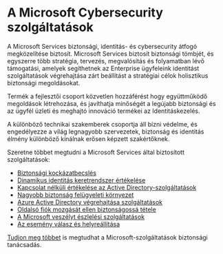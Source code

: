 <properties
   pageTitle="Microsoft szolgáltatások Cybersecurity |} Microsoft Azure"
   description="A cikk a Microsoft cybersecurity és további információt az alábbi szolgáltatások beszerzése kapcsolatos szolgáltatásairól bevezető tartalmaz."
   services="security"
   documentationCenter="na"
   authors="TomShinder"
   manager="StevenPo"
   editor="TomSh"/>

<tags
   ms.service="security"
   ms.devlang="na"
   ms.topic="article"
   ms.tgt_pltfrm="na"
   ms.workload="na"
   ms.date="10/25/2016"
   ms.author="yurid"/>

# <a name="microsoft-services-in-cybersecurity"></a>A Microsoft Cybersecurity szolgáltatások

A Microsoft Services biztonsági, identitás- és cybersecurity átfogó megközelítése biztosít. Microsoft Services biztosít biztonsági tömbjét, és egyszerre több stratégia, tervezés, megvalósítás és folyamatban lévő támogatási, amelyek segíthetnek az Enterprise ügyfeleink identitást szolgáltatások végrehajtása zárt beállítást a stratégiai célok holisztikus biztonsági megoldásokat.

Termék a fejlesztői csoport közvetlen hozzáférést hogy együttműködő megoldások létrehozása, és javíthatja minőségét a legújabb biztonsági és az ügyfél üzleti és meghajtó innováció termékei az Identitáskezelés.

A különböző technikai szakemberek csoportja áll bízni védelme, és engedélyezze a világ legnagyobb szervezetek, biztonság és identitás élmény különböző kínálnak erősen képzett szakértőknek.

Szeretne többet megtudni a Microsoft Services által biztosított szolgáltatások:

- [Biztonsági kockázatbecslés](http://download.microsoft.com/download/5/1/6/516F59A7-91EE-4463-8612-C85FD3BEBDC7/microsoft-security-risk-assessment-solution-brief.pdf)
- [Dinamikus identitás keretrendszer értékelése](http://download.microsoft.com/download/0/7/F/07FA8BFC-17D5-4F55-AD4F-3A987A7324AA/dynamic-identity-framework-identity-assessment-datasheet.pdf)
- [Kapcsolat nélküli értékelése az Active Directory-szolgáltatások](http://download.microsoft.com/download/5/1/6/516F59A7-91EE-4463-8612-C85FD3BEBDC7/offline-assessment-for-active-directory-security-datasheet.pdf)
- [Nagyobb biztonság felügyeleti környezet](http://download.microsoft.com/download/5/1/6/516F59A7-91EE-4463-8612-C85FD3BEBDC7/enhanced-security-administrative-environment-solution-brief.pdf)
- [Azure Active Directory végrehajtása szolgáltatások](http://download.microsoft.com/download/0/7/F/07FA8BFC-17D5-4F55-AD4F-3A987A7324AA/azure-active-directory-implementation-services-solution-brief.pdf)
- [Oldalsó fiók mozgását ellen biztonságossá tétele](http://download.microsoft.com/download/5/1/6/516F59A7-91EE-4463-8612-C85FD3BEBDC7/pop-securing-lateral-account-movement.pdf)
- [A Microsoft veszélyt észlelési szolgáltatások](http://download.microsoft.com/download/5/1/6/516F59A7-91EE-4463-8612-C85FD3BEBDC7/microsoft-threat-detection-services-solution-brief.pdf)
- [Az esemény válasz és helyreállítása](http://download.microsoft.com/download/5/1/6/516F59A7-91EE-4463-8612-C85FD3BEBDC7/microsoft-incident-response-and-recovery-process-brief.pdf)

[Tudjon meg többet](https://aka.ms/cyberserv) is megtudhat a Microsoft-szolgáltatások biztonsági tanácsadás.
